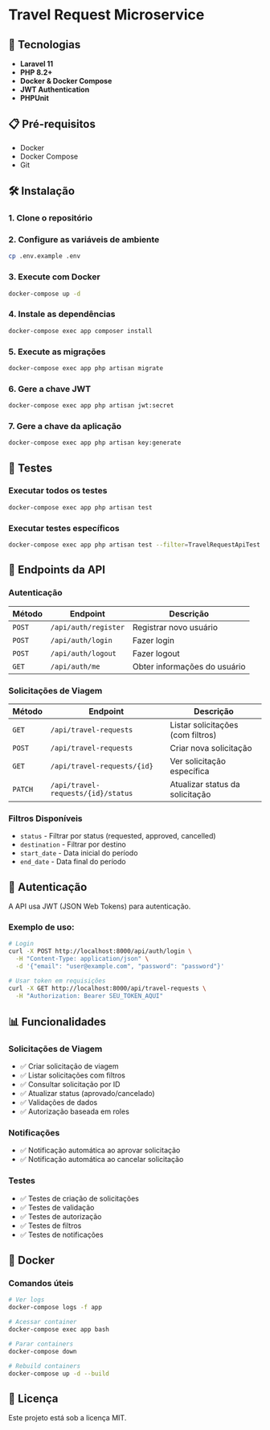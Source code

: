 # Travel Request Microservice


## 🚀 Tecnologias

- **Laravel 11**
- **PHP 8.2+** 
- **Docker & Docker Compose** 
- **JWT Authentication**
- **PHPUnit**

## 📋 Pré-requisitos

- Docker
- Docker Compose
- Git

## 🛠️ Instalação

### 1. Clone o repositório


### 2. Configure as variáveis de ambiente
```bash
cp .env.example .env
```

### 3. Execute com Docker
```bash
docker-compose up -d
```

### 4. Instale as dependências
```bash
docker-compose exec app composer install
```

### 5. Execute as migrações
```bash
docker-compose exec app php artisan migrate
```

### 6. Gere a chave JWT
```bash
docker-compose exec app php artisan jwt:secret
```

### 7. Gere a chave da aplicação
```bash
docker-compose exec app php artisan key:generate
```

## 🧪 Testes

### Executar todos os testes
```bash
docker-compose exec app php artisan test
```


### Executar testes específicos
```bash
docker-compose exec app php artisan test --filter=TravelRequestApiTest
```

## 📡 Endpoints da API

### Autenticação
| Método | Endpoint | Descrição |
|--------|----------|-----------|
| `POST` | `/api/auth/register` | Registrar novo usuário |
| `POST` | `/api/auth/login` | Fazer login |
| `POST` | `/api/auth/logout` | Fazer logout |
| `GET` | `/api/auth/me` | Obter informações do usuário |

### Solicitações de Viagem
| Método | Endpoint | Descrição |
|--------|----------|-----------|
| `GET` | `/api/travel-requests` | Listar solicitações (com filtros) |
| `POST` | `/api/travel-requests` | Criar nova solicitação |
| `GET` | `/api/travel-requests/{id}` | Ver solicitação específica |
| `PATCH` | `/api/travel-requests/{id}/status` | Atualizar status da solicitação |

### Filtros Disponíveis
- `status` - Filtrar por status (requested, approved, cancelled)
- `destination` - Filtrar por destino
- `start_date` - Data inicial do período
- `end_date` - Data final do período

## 🔐 Autenticação

A API usa JWT (JSON Web Tokens) para autenticação.

### Exemplo de uso:
```bash
# Login
curl -X POST http://localhost:8000/api/auth/login \
  -H "Content-Type: application/json" \
  -d '{"email": "user@example.com", "password": "password"}'

# Usar token em requisições
curl -X GET http://localhost:8000/api/travel-requests \
  -H "Authorization: Bearer SEU_TOKEN_AQUI"
```

## 📊 Funcionalidades

### Solicitações de Viagem
- ✅ Criar solicitação de viagem
- ✅ Listar solicitações com filtros
- ✅ Consultar solicitação por ID
- ✅ Atualizar status (aprovado/cancelado)
- ✅ Validações de dados
- ✅ Autorização baseada em roles

### Notificações
- ✅ Notificação automática ao aprovar solicitação
- ✅ Notificação automática ao cancelar solicitação

### Testes
- ✅ Testes de criação de solicitações
- ✅ Testes de validação
- ✅ Testes de autorização
- ✅ Testes de filtros
- ✅ Testes de notificações

## 🐳 Docker

### Comandos úteis
```bash
# Ver logs
docker-compose logs -f app

# Acessar container
docker-compose exec app bash

# Parar containers
docker-compose down

# Rebuild containers
docker-compose up -d --build
```



## 📝 Licença

Este projeto está sob a licença MIT.
